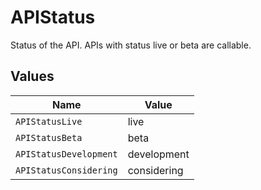 # APIStatus

Status of the API. APIs with status live or beta are callable.


## Values

| Name                   | Value                  |
| ---------------------- | ---------------------- |
| `APIStatusLive`        | live                   |
| `APIStatusBeta`        | beta                   |
| `APIStatusDevelopment` | development            |
| `APIStatusConsidering` | considering            |